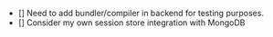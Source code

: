 - [] Need to add bundler/compiler in backend for testing purposes.
- [] Consider my own session store integration with MongoDB